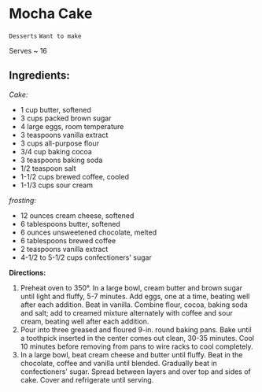 # Mocha Cake

`Desserts` `Want to make`

Serves ~ 16

## **Ingredients:**

_Cake:_

- 1 cup butter, softened
- 3 cups packed brown sugar
- 4 large eggs, room temperature
- 3 teaspoons vanilla extract
- 3 cups all-purpose flour
- 3/4 cup baking cocoa
- 3 teaspoons baking soda
- 1/2 teaspoon salt
- 1-1/2 cups brewed coffee, cooled
- 1-1/3 cups sour cream

_frosting:_

- 12 ounces cream cheese, softened
- 6 tablespoons butter, softened
- 6 ounces unsweetened chocolate, melted
- 6 tablespoons brewed coffee
- 2 teaspoons vanilla extract
- 4-1/2 to 5-1/2 cups confectioners' sugar

**Directions:**

1. Preheat oven to 350°. In a large bowl, cream butter and brown sugar until light and fluffy, 5-7 minutes. Add eggs, one at a time, beating well after each addition. Beat in vanilla. Combine flour, cocoa, baking soda and salt; add to creamed mixture alternately with coffee and sour cream, beating well after each addition.
2. Pour into three greased and floured 9-in. round baking pans. Bake until a toothpick inserted in the center comes out clean, 30-35 minutes. Cool 10 minutes before removing from pans to wire racks to cool completely.
3. In a large bowl, beat cream cheese and butter until fluffy. Beat in the chocolate, coffee and vanilla until blended. Gradually beat in confectioners' sugar. Spread between layers and over top and sides of cake. Cover and refrigerate until serving.
